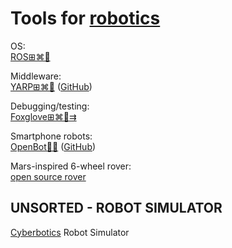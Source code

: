 
# Tools for [robotics](https://trendless.tech/robotics/)

OS:  
[ROS⊞⌘🐧](https://www.ros.org/)

Middleware:  
[YARP⊞⌘🐧](https://www.yarp.it/) ([GitHub](https://github.com/robotology/yarp))

Debugging/testing:  
[Foxglove⊞⌘🐧⇉](https://foxglove.dev/)

Smartphone robots:  
[OpenBot🍎🤖](https://www.openbot.org/) ([GitHub](https://github.com/isl-org/OpenBot))

Mars-inspired 6-wheel rover:  
[open source rover](https://github.com/nasa-jpl/open-source-rover)

## UNSORTED - ROBOT SIMULATOR

[Cyberbotics](https://cyberbotics.com/)
Robot Simulator
